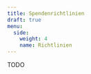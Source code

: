 ```yaml
---
title: Spendenrichtlinien
draft: true
menu:
  side:
    weight: 4
    name: Richtlinien
---
```


TODO